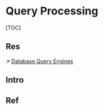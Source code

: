 # Query Processing

[TOC]



## Res
↗ [Database Query Engines](../../../../DBMS%20(DataBase%20Management%20System)%20Implementations/🏋️%20Database%20Engines%20&%20Search%20Engines/Database%20Query%20Engines/Database%20Query%20Engines.md)



## Intro


## Ref

